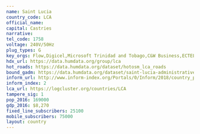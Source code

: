 ```yaml
---
name: Saint Lucia
country_code: LCA
official_name:
capital: Castries
narrative:
tel_code: 1758
voltage: 240V/50Hz
plug_types: G
key_orgs: Flow,Digicel,Microsoft Trinidad and Tobago,C&W Business,ECTEL (Eastern Caribbean Telecommunications Authority),St Lucia NTRC,CARCIP,SLIX
hdx_url: https://data.humdata.org/group/lca
hot_roads: https://data.humdata.org/dataset/hotosm_lca_roads
bound_gadm: https://data.humdata.org/dataset/saint-lucia-administrative-level-0-nation-and-1-quarter-boundaries
inform_url: http://www.inform-index.org/Portals/0/Inform/2018/country_profiles/LCA.pdf
inform_index: 2
lca_url: https://logcluster.org/countries/LCA
tampere_sig: 1
pop_2016: 169000
gdp_2016: $8,270
fixed_line_subscribers: 25100
mobile_subscribers: 75000
layout: country
---
```

